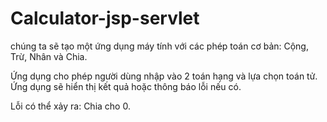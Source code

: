 # Calculator-jsp-servlet
chúng ta sẽ tạo một ứng dụng máy tính với các phép toán cơ bản: Cộng, Trừ, Nhân và Chia.

Ứng dụng cho phép người dùng nhập vào 2 toán hạng và lựa chọn toán tử. Ứng dụng sẽ hiển thị kết quả hoặc thông báo lỗi nếu có.

Lỗi có thể xảy ra: Chia cho 0.
